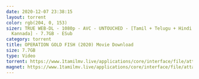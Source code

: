 ```yaml
---
date: 2020-12-07 23:38:15
layout: torrent
color: rgb(204, 0, 153)
sizer: TRUE WEB-DL - 1080p - AVC - UNTOUCHED - [Tamil + Telugu + Hindi +
  Kannada] - 7.7GB - ESub
category: torrent
title: OPERATION GOLD FISH (2020) Movie Download
size: 7.7GB
type: Video
torrent: https://www.1tamilmv.live/applications/core/interface/file/attachment.php?id=69736
magnet: https://www.1tamilmv.live/applications/core/interface/file/attachment.php?id=69736
---
```

